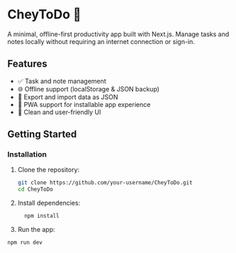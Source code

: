 # CheyToDo 📝  
A minimal, offline-first productivity app built with Next.js. Manage tasks and notes locally without requiring an internet connection or sign-in.

## Features
- ✅ Task and note management
- 🌐 Offline support (localStorage & JSON backup)
- 📂 Export and import data as JSON
- 📱 PWA support for installable app experience
- 🎨 Clean and user-friendly UI

## Getting Started
### Installation
1. Clone the repository:
   ```bash
   git clone https://github.com/your-username/CheyToDo.git
   cd CheyToDo
2. Install dependencies:
    ```bash
      npm install
3. Run the app:
```bash
npm run dev
